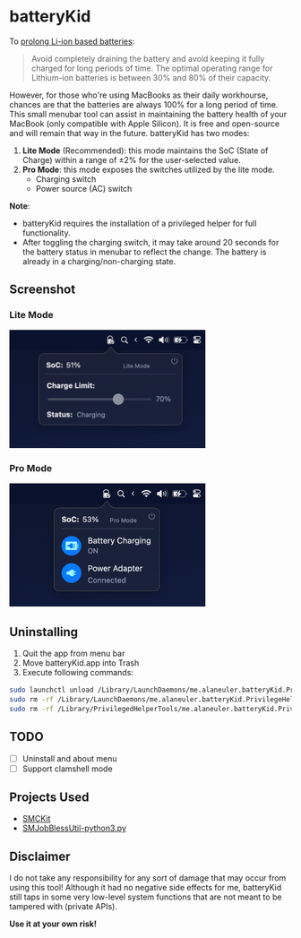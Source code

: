 # batteryKid
To [prolong Li-ion based 
batteries](https://batteryuniversity.com/article/bu-808-how-to-prolong-lithium-based-batteries):

> Avoid completely draining the battery and avoid keeping it fully charged for long periods of time. The optimal operating range for Lithium-ion batteries is between 30% and 80% of their capacity.

However, for those who're using MacBooks as their daily workhourse, chances are that the batteries are always 100% for a long period of time.
This small menubar tool can assist in maintaining the battery health of your MacBook (only compatible with Apple Silicon).
It is free and open-source and will remain that way in the future.
batteryKid has two modes:
1. **Lite Mode** (Recommended): this mode maintains the SoC (State of Charge) within a range of ±2% for the user-selected value.
2. **Pro Mode**: this mode exposes the switches utilized by the lite mode.
   - Charging switch
   - Power source (AC) switch

**Note**:
- batteryKid requires the installation of a privileged helper for full functionality.
- After toggling the charging switch, it may take around 20 seconds for the battery status in menubar to reflect the change. The battery is already in a charging/non-charging state.

## Screenshot
### Lite Mode
<img width="350" alt="image" src="screenshots/lite-mode.png">

### Pro Mode
<img width="350" alt="image" src="screenshots/pro-mode.png">

## Uninstalling
1. Quit the app from menu bar
2. Move batteryKid.app into Trash
3. Execute following commands:
```bash
sudo launchctl unload /Library/LaunchDaemons/me.alaneuler.batteryKid.PrivilegeHelper.plist
sudo rm -rf /Library/LaunchDaemons/me.alaneuler.batteryKid.PrivilegeHelper.plist
sudo rm -rf /Library/PrivilegedHelperTools/me.alaneuler.batteryKid.PrivilegeHelper
```

## TODO
- [ ] Uninstall and about menu
- [ ] Support clamshell mode

## Projects Used
- [SMCKit](https://github.com/beltex/SMCKit)
- [SMJobBlessUtil-python3.py](https://gist.github.com/mikeyh/89a1e2ecc6849ff6056b7391c5216799)

## Disclaimer
I do not take any responsibility for any sort of damage that may occur from using this tool!
Although it had no negative side effects for me, 
batteryKid still taps in some very low-level system functions 
that are not meant to be tampered with (private APIs).

**Use it at your own risk!**
